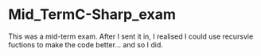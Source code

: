 # Mid_TermC-Sharp_exam


This was a mid-term exam. After I sent it in, I realised I could use recursvie fuctions to make the code better... and so I did. 

